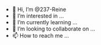 - 👋 Hi, I’m @237-Reine
- 👀 I’m interested in ...
- 🌱 I’m currently learning ...
- 💞️ I’m looking to collaborate on ...
- 📫 How to reach me ...

<!---
237-Reine/237-Reine is a ✨ special ✨ repository because its `README.md` (this file) appears on your GitHub profile.
You can click the Preview link to take a look at your changes.
--->
